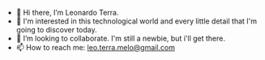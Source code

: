 - 👋 Hi there, I’m Leonardo Terra. 
- 👀 I'm interested in this technological world and every little detail that I'm going to discover today.
- 💞️ I’m looking to collaborate. I'm still a newbie, but i'll get there.
- 📫 How to reach me: leo.terra.melo@gmail.com


<!---
leonardo-terra/leonardo-terra is a ✨ special ✨ repository because its `README.md` (this file) appears on your GitHub profile.
You can click the Preview link to take a look at your changes.
--->
